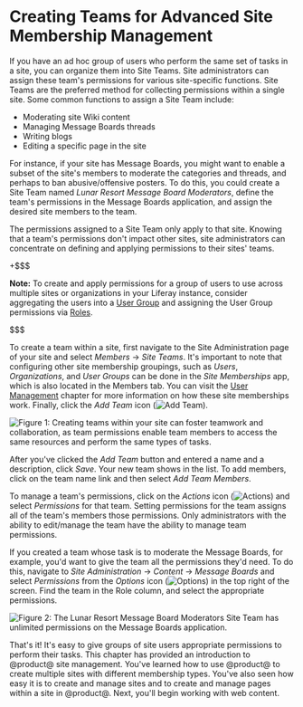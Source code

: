 # Creating Teams for Advanced Site Membership Management [](id=creating-teams-for-advanced-site-membership-management)

If you have an ad hoc group of users who perform the same set of tasks in a
site, you can organize them into Site Teams. Site administrators can assign
these team's permissions for various site-specific functions. Site Teams are the
preferred method for collecting permissions within a single site. Some common
functions to assign a Site Team include:

- Moderating site Wiki content
- Managing Message Boards threads
- Writing blogs
- Editing a specific page in the site

For instance, if your site has Message Boards, you might want to enable a subset
of the site's members to moderate the categories and threads, and perhaps to ban
abusive/offensive posters. To do this, you could create a Site Team named
*Lunar Resort Message Board Moderators*, define the team's permissions in the
Message Boards application, and assign the desired site members to the team. 

The permissions assigned to a Site Team only apply to that site. Knowing that
a team's permissions don't impact other sites, site administrators can
concentrate on defining and applying permissions to their sites' teams. 

+$$$

**Note:** To create and apply permissions for a group of users to use across
multiple sites or organizations in your Liferay instance, consider aggregating
the users into a [User Group](/discover/portal/-/knowledge_base/7-0/user-groups)
and assigning the User Group permissions via
[Roles](/discover/portal/-/knowledge_base/7-0/roles-and-permissions).

<!-- Verify link above to 7.0, when available. -Cody -->

$$$

To create a team within a site, first navigate to the Site Administration page
of your site and select *Members* &rarr; *Site Teams*. It's important to note that
configuring other site membership groupings, such as *Users*, *Organizations*,
and *User Groups* can be done in the *Site Memberships* app, which is also
located in the Members tab. You can visit the 
[User Management](/discover/portal/-/knowledge_base/7-0/user-management)
chapter for more information on how these site memberships work. Finally, click
the *Add Team* icon (![Add Team](../../../images/icon-add.png)).

![Figure 1: Creating teams within your site can foster teamwork and collaboration, as team permissions enable team members to access the same resources and perform the same types of tasks.](../../../images/creating-a-team.png)

After you've clicked the *Add Team* button and entered a name and a description,
click *Save*. Your new team shows in the list. To add members, click on the
team name link and then select *Add Team Members*.

To manage a team's permissions, click on the *Actions* icon
(![Actions](../../../images/icon-actions.png)) and select *Permissions* for that
team. Setting permissions for the team assigns all of the team's members those
permissions. Only administrators with the ability to edit/manage the team have
the ability to manage team permissions.

If you created a team whose task is to moderate the Message Boards, for example,
you'd want to give the team all the permissions they'd need. To do this, 
navigate to *Site Administration* &rarr; *Content* &rarr; *Message Boards*
and select *Permissions* from the *Options* icon
(![Options](../../../images/icon-options.png)) in the top right of the screen. Find
the team in the Role column, and select the appropriate permissions.

![Figure 2: The Lunar Resort Message Board Moderators Site Team has unlimited permissions on the Message Boards application.](../../../images/site-team-permissions-message-boards.png)

That's it! It's easy to give groups of site users appropriate permissions to
perform their tasks. This chapter has provided an introduction to @product@ site
management. You've learned how to use @product@ to create multiple sites with
different membership types. You've also seen how easy it is to create and manage
sites and to create and manage pages within a site in @product@. Next, you'll
begin working with web content.
